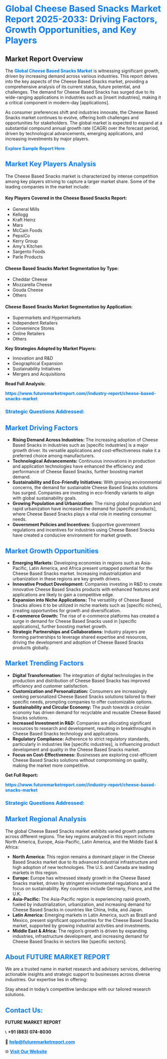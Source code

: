 <h1 style="color: #007BFF;">Global Cheese Based Snacks Market Report 2025-2033: Driving Factors, Growth Opportunities, and Key Players</h1>

<section id="overview">
<h2>Market Report Overview</h2>
<p>The <a href="https://www.futuremarketreport.com//industry-report/cheese-based-snacks-market" style="color: #007BFF; text-decoration: none;"><strong>Global Cheese Based Snacks Market</strong></a> is witnessing significant growth, driven by increasing demand across various industries. This report delves into the key aspects of the Cheese Based Snacks market, providing a comprehensive analysis of its current status, future potential, and challenges. The demand for Cheese Based Snacks has surged due to its wide-ranging applications in industries such as [insert industries], making it a critical component in modern-day [applications].</p>
<p>As consumer preferences shift and industries innovate, the Cheese Based Snacks market continues to evolve, offering both challenges and opportunities for stakeholders. The global market is expected to expand at a substantial compound annual growth rate (CAGR) over the forecast period, driven by technological advancements, emerging applications, and increasing investments by major players.</p>
</section>

<section id="overview">
<p><a href="https://www.futuremarketreport.com//request-sample/reportId=49647" style="color: #007BFF; text-decoration: none;"><strong>Explore Sample Report Here</strong></a></p>
</section>

<section id="key-players">
<h2 style="color: #007BFF;">Market Key Players Analysis</h2>
<p>The Cheese Based Snacks market is characterized by intense competition among key players striving to capture a larger market share. Some of the leading companies in the market include:</p>
<h4>Key Players Covered in the Cheese Based Snacks Report:</h4>
<ul><li>General Mills</li><li>Kellogg</li><li>Kraft Heinz</li><li>Mars</li><li>McCain Foods</li><li>PepsiCo</li><li>Kerry Group</li><li>Amy&#039;s Kitchen</li><li>Sargento Foods</li><li>Parle Products</li></ul>
<h4>Cheese Based Snacks Market Segmentation by Type:</h4>
<ul><li>Cheddar Cheese</li><li>Mozzarella Cheese</li><li>Gouda Cheese</li><li>Others</li></ul>

<h4>Cheese Based Snacks Market Segmentation by Application:</h4>
<ul><li>Supermarkets and Hypermarkets</li><li>Independent Retailers</li><li>Convenience Stores</li><li>Online Retailers</li><li>Others</li></ul>
<p><strong>Key Strategies Adopted by Market Players:</strong></p>
<ul>
<li>Innovation and R&D</li>
<li>Geographical Expansion</li>
<li>Sustainability Initiatives</li>
<li>Mergers and Acquisitions</li>
</ul>
</section>

<section>
<p><strong>Read Full Analysis: </strong></p><a href="https://www.futuremarketreport.com//industry-report/cheese-based-snacks-market" style="color: #007BFF; text-decoration: none;"><strong>https://www.futuremarketreport.com//industry-report/cheese-based-snacks-market</strong></a>
<h3 style="color: #007BFF;">Strategic Questions Addressed:</h3>
</section>

<section id="driving-factors">
<h2 style="color: #007BFF;">Market Driving Factors</h2>
<ul>
<li><strong>Rising Demand Across Industries:</strong> The increasing adoption of Cheese Based Snacks in industries such as [specific industries] is a major growth driver. Its versatile applications and cost-effectiveness make it a preferred choice among manufacturers.</li>
<li><strong>Technological Advancements:</strong> Continuous innovations in production and application technologies have enhanced the efficiency and performance of Cheese Based Snacks, further boosting market demand.</li>
<li><strong>Sustainability and Eco-Friendly Initiatives:</strong> With growing environmental concerns, the demand for sustainable Cheese Based Snacks solutions has surged. Companies are investing in eco-friendly variants to align with global sustainability goals.</li>
<li><strong>Growing Population and Urbanization:</strong> The rising global population and rapid urbanization have increased the demand for [specific products], where Cheese Based Snacks plays a vital role in meeting consumer needs.</li>
<li><strong>Government Policies and Incentives:</strong> Supportive government regulations and incentives for industries using Cheese Based Snacks have created a conducive environment for market growth.</li>
</ul>
</section>

<section id="growth-opportunities">
<h2 style="color: #007BFF;">Market Growth Opportunities</h2>
<ul>
<li><strong>Emerging Markets:</strong> Developing economies in regions such as Asia-Pacific, Latin America, and Africa present untapped potential for the Cheese Based Snacks market. Increasing industrialization and urbanization in these regions are key growth drivers.</li>
<li><strong>Innovative Product Development:</strong> Companies investing in R&D to create innovative Cheese Based Snacks products with enhanced features and applications are likely to gain a competitive edge.</li>
<li><strong>Expansion into Niche Applications:</strong> The versatility of Cheese Based Snacks allows it to be utilized in niche markets such as [specific niches], creating opportunities for growth and diversification.</li>
<li><strong>E-commerce Growth:</strong> The rise of e-commerce platforms has created a surge in demand for Cheese Based Snacks used in [specific applications], further boosting market growth.</li>
<li><strong>Strategic Partnerships and Collaborations:</strong> Industry players are forming partnerships to leverage shared expertise and resources, driving the development and adoption of Cheese Based Snacks products globally.</li>
</ul>
</section>

<section id="trending-factors">
<h2 style="color: #007BFF;">Market Trending Factors</h2>
<ul>
<li><strong>Digital Transformation:</strong> The integration of digital technologies in the production and distribution of Cheese Based Snacks has improved efficiency and customer satisfaction.</li>
<li><strong>Customization and Personalization:</strong> Consumers are increasingly seeking personalized Cheese Based Snacks solutions tailored to their specific needs, prompting companies to offer customizable options.</li>
<li><strong>Sustainability and Circular Economy:</strong> The push towards a circular economy has driven demand for recyclable and reusable Cheese Based Snacks solutions.</li>
<li><strong>Increased Investment in R&D:</strong> Companies are allocating significant resources to research and development, resulting in breakthroughs in Cheese Based Snacks technology and applications.</li>
<li><strong>Regulatory Compliance:</strong> Adherence to strict regulatory standards, particularly in industries like [specific industries], is influencing product development and quality in the Cheese Based Snacks market.</li>
<li><strong>Focus on Cost-Effectiveness:</strong> Businesses are exploring cost-efficient Cheese Based Snacks solutions without compromising on quality, making the market more competitive.</li>
</ul>
</section>

<section>
<p><strong>Get Full Report: </strong></p><a href="https://www.futuremarketreport.com//industry-report/cheese-based-snacks-market" style="color: #007BFF; text-decoration: none;"><strong>https://www.futuremarketreport.com//industry-report/cheese-based-snacks-market</strong></a>
<h3 style="color: #007BFF;">Strategic Questions Addressed:</h3>
</section>


<section id="regional-analysis">
<h2 style="color: #007BFF;">Market Regional Analysis</h2>
<p>The global Cheese Based Snacks market exhibits varied growth patterns across different regions. The key regions analyzed in this report include North America, Europe, Asia-Pacific, Latin America, and the Middle East & Africa:</p>
<ul>
<li><strong>North America:</strong> This region remains a dominant player in the Cheese Based Snacks market due to its advanced industrial infrastructure and high adoption of new technologies. The U.S. and Canada are leading markets in this region.</li>
<li><strong>Europe:</strong> Europe has witnessed steady growth in the Cheese Based Snacks market, driven by stringent environmental regulations and a focus on sustainability. Key countries include Germany, France, and the U.K.</li>
<li><strong>Asia-Pacific:</strong> The Asia-Pacific region is experiencing rapid growth, fueled by industrialization, urbanization, and increasing demand for Cheese Based Snacks in countries like China, India, and Japan.</li>
<li><strong>Latin America:</strong> Emerging markets in Latin America, such as Brazil and Mexico, present significant opportunities for the Cheese Based Snacks market, supported by growing industrial activities and investments.</li>
<li><strong>Middle East & Africa:</strong> The region’s growth is driven by expanding industries, infrastructure development, and increasing demand for Cheese Based Snacks in sectors like [specific sectors].</li>
</ul>
</section>

<footer>
<h2 style="color: #007BFF;">About FUTURE MARKET REPORT</h2>
<p>We are a trusted name in market research and advisory services, delivering actionable insights and strategic support to businesses across diverse industries. Our expertise lies in offering:</p>

<p>Stay ahead in today’s competitive landscape with our tailored research solutions.</p>

<h2 style="color: #007BFF;">Contact Us:</h2>
<p><strong>FUTURE MARKET REPORT</strong></p>
<p>📞 <strong>+91 (883) 074-8030</strong></p>
<p>📧 <strong><a href="mailto:help@futuremarketreport.com" style="color: #007BFF;">help@futuremarketreport.com</a></strong></p>
<p>🌐 <strong><a href="https://www.futuremarketreport.com/" style="color: #007BFF;">Visit Our Website</a></strong></p>
</footer>